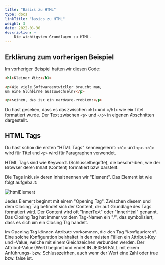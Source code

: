```yaml
---
title: "Basics zu HTML"
type: docs
linkTitle: "Basics zu HTML"
weight: 3
date: 2022-03-30
description: >
    Die wichtigsten Grundlagen zu HTML.
---
```


## Erklärung zum vorherigen Beispiel
Im vorherigen Beispiel hatten wir diesen Code:

```html
<h1>Kleiner Witz</h1>

<p>Wie viele Softwareentwickler braucht man, 
um eine Glühbirne auszuwechseln?</p>

<p>Keinen, das ist ein Hardware-Problem!</p>
```

Du hast gesehen, dass es das zwischen `<h1>` und `</h1>` wie ein Titel formatiert wurde. Der Text zwischen `<p>` und `</p>` in eigenen Abschnitten dargestellt.

## HTML Tags

Du hast schon die ersten "HTML Tags" kennengelernt: `<h1>` und `<p>`. `<h1>` wird für Titel und `<p>` wird für Paragraphen verwendet.

HTML Tags sind wie Keywords (Schlüsselbegriffe), die beschreiben, wie der Browser deren Inhalt (Content) formatiert bzw. darstellt.

Die Tags inklusiv deren Inhalt nennen wir "Element". Das Element ist wie folgt aufgebaut:

![htmlElement](../html-tag.svg "(Bild, das den Aufbau eines HTML-Elements zeigt.)")

Jedes Element beginnt mit einem "Opening Tag". Zwischen diesem und dem Closing Tag befindet sich der Content, der auf Grundlage des Tags formatiert wird. Der Content wird oft "InnerText" oder "InnerHtml" genannt. Das Closing Tag hat immer vor dem Tag-Namen ein "/", das symbolisiert, dass es sich um ein Closing Tag handelt.

Im Opening Tag können Attribute vorkommen, die den Tag "konfigurieren". Eine solche Konfiguration beinhaltet in den meisten Fällen ein Attribut-Key und -Value, welche mit einem Gleichzeichen verbunden werden. Der Attribut-Value (Wert) beginnt und endet IN JEDEM FALL mit einem Anführungs- bzw. Schlusszeichen, auch wenn der Wert eine Zahl oder true bzw. false ist.